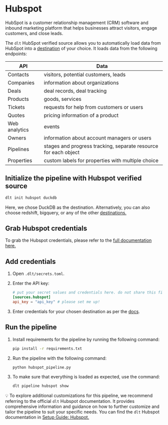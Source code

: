 # Hubspot

HubSpot is a customer relationship management (CRM) software and inbound marketing platform that helps businesses attract visitors, engage customers, and close leads.

The `dlt` HubSpot verified source allows you to automatically load data from HubSpot into a [destination](https://dlthub.com/docs/dlt-ecosystem/destinations/) of your choice. It loads data from the following endpoints:

| API | Data                                                            |
| --- |-----------------------------------------------------------------|
| Contacts | visitors, potential customers, leads                            |
| Companies | information about organizations                                 |
| Deals | deal records, deal tracking                                     |
| Products | goods, services                                                 |
| Tickets | requests for help from customers or users                       |
| Quotes | pricing information of a product                                |
| Web analytics | events                                                          |
| Owners | information about account managers or users                     |
| Pipelines | stages and progress tracking, separate resource for each object |
| Properties | custom labels for properties with multiple choice |

## Initialize the pipeline with Hubspot verified source
```bash
dlt init hubspot duckdb
```

Here, we chose DuckDB as the destination. Alternatively, you can also choose redshift, bigquery, or any of the other [destinations.](https://dlthub.com/docs/dlt-ecosystem/destinations/)

## Grab Hubspot credentials

To grab the Hubspot credentials, please refer to the [full documentation here.](https://dlthub.com/docs/dlt-ecosystem/verified-sources/hubspot)

## Add credentials

1. Open `.dlt/secrets.toml`.
2. Enter the API key:

    ```toml
    # put your secret values and credentials here. do not share this file and do not push it to github
    [sources.hubspot]
    api_key = "api_key" # please set me up!
    ```

3. Enter credentials for your chosen destination as per the [docs](https://dlthub.com/docs/dlt-ecosystem/destinations/).

## Run the pipeline

1. Install requirements for the pipeline by running the following command:

    ```bash
    pip install -r requirements.txt
    ```

2. Run the pipeline with the following command:

    ```bash
    python hubspot_pipeline.py
    ```

3. To make sure that everything is loaded as expected, use the command:

    ```bash
    dlt pipeline hubspot show
    ```


💡 To explore additional customizations for this pipeline, we recommend referring to the official `dlt` Hubspot documentation.
It provides comprehensive information and guidance on how to further customize and tailor the pipeline to suit your specific needs.
You can find the `dlt` Hubspot documentation in [Setup Guide: Hubspot.](https://dlthub.com/docs/dlt-ecosystem/verified-sources/hubspot)
